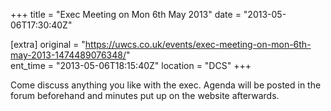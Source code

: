 +++
title = "Exec Meeting on Mon 6th May 2013"
date = "2013-05-06T17:30:40Z"

[extra]
original = "https://uwcs.co.uk/events/exec-meeting-on-mon-6th-may-2013-1474489076348/"    
ent_time = "2013-05-06T18:15:40Z"
location = "DCS"
+++

Come discuss anything you like with the exec. Agenda will be posted in the forum beforehand and minutes put up on the website afterwards.


